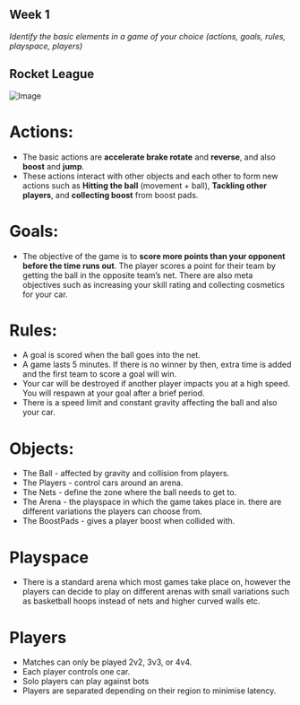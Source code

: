 ## Week 1

_Identify the basic elements in a game of your choice (actions, goals, rules, playspace, players)_


## Rocket League 
![Image](https://media.giphy.com/media/lgWrsI5W2Solq/giphy.gif)

# Actions: 
- The basic actions are **accelerate brake rotate** and **reverse**, and also **boost** and **jump**. 
- These actions interact with other objects and each other to form new actions such as **Hitting the ball** (movement + ball), **Tackling other players**, and **collecting boost** from boost pads. 

# Goals: 
- The objective of the game is to **score more points than your opponent before the time runs out**. The player scores a point for their team by getting the ball in the opposite team’s net. There are also meta objectives such as increasing your skill rating and collecting cosmetics for your car.

# Rules: 
- A goal is scored when the ball goes into the net.
- A game lasts 5 minutes. If there is no winner by then, extra time is added and the first team to score a goal will win. 
- Your car will be destroyed if another player impacts you at a high speed. You will respawn at your goal after a brief period.
- There is a speed limit and constant gravity affecting the ball and also your car.

# Objects:
- The Ball - affected by gravity and collision from players.
- The Players - control cars around an arena.
- The Nets - define the zone where the ball needs to get to.
- The Arena - the playspace in which the game takes place in. there are different variations the players can choose from.
- The BoostPads - gives a player boost when collided with.

# Playspace
- There is a standard arena which most games take place on, however the players can decide to play on different arenas with small variations such as basketball hoops instead of nets and higher curved walls etc. 

# Players
- Matches can only be played 2v2, 3v3, or 4v4. 
- Each player controls one car.
- Solo players can play against bots
- Players are separated depending on their region to minimise latency.
